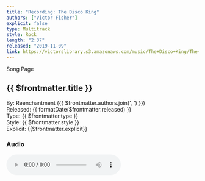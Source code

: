 ```yaml
---
title: "Recording: The Disco King"
authors: ["Victor Fisher"]
explicit: false
type: Multitrack
style: Rock
length: "2:37"
released: "2019-11-09"
link: https://victorslibrary.s3.amazonaws.com/music/The+Disco+King/The+Disco+King.mp3
---
```


<g-link to="/65">Song Page</g-link>

## {{ $frontmatter.title }}

By: <g-link to="/16">Reenchantment</g-link> ({{ $frontmatter.authors.join(', ') }})  
Released: {{ formatDate($frontmatter.released) }}  
Type: {{ $frontmatter.type }}  
Style: {{ $frontmatter.style }}  
Explicit: {{$frontmatter.explicit}}

### Audio

<audio controls controlsList="nodownload">
  <source :src="$frontmatter.link" type="audio/mpeg">
Your browser does not support the audio element.
</audio>
